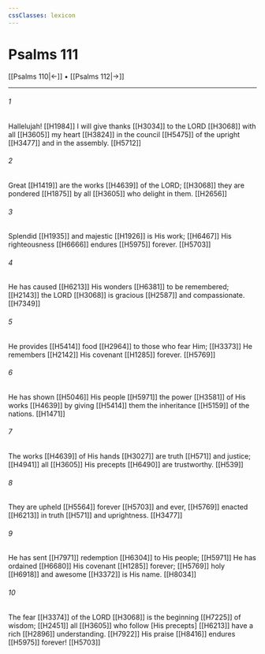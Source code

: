 ```yaml
---
cssClasses: lexicon
---
```


# Psalms 111

[[Psalms 110|←]] • [[Psalms 112|→]]

---

###### 1
Hallelujah! [[H1984]] I will give thanks [[H3034]] to the LORD [[H3068]] with all [[H3605]] my heart [[H3824]] in the council [[H5475]] of the upright [[H3477]] and in the assembly. [[H5712]]

###### 2
Great [[H1419]] are the works [[H4639]] of the LORD; [[H3068]] they are pondered [[H1875]] by all [[H3605]] who delight in them. [[H2656]]

###### 3
Splendid [[H1935]] and majestic [[H1926]] is His work; [[H6467]] His righteousness [[H6666]] endures [[H5975]] forever. [[H5703]]

###### 4
He has caused [[H6213]] His wonders [[H6381]] to be remembered; [[H2143]] the LORD [[H3068]] is gracious [[H2587]] and compassionate. [[H7349]]

###### 5
He provides [[H5414]] food [[H2964]] to those who fear Him; [[H3373]] He remembers [[H2142]] His covenant [[H1285]] forever. [[H5769]]

###### 6
He has shown [[H5046]] His people [[H5971]] the power [[H3581]] of His works [[H4639]] by giving [[H5414]] them  the inheritance [[H5159]] of the nations. [[H1471]]

###### 7
The works [[H4639]] of His hands [[H3027]] are truth [[H571]] and justice; [[H4941]] all [[H3605]] His precepts [[H6490]] are trustworthy. [[H539]]

###### 8
They are upheld [[H5564]] forever [[H5703]] and ever, [[H5769]] enacted [[H6213]] in truth [[H571]] and uprightness. [[H3477]]

###### 9
He has sent [[H7971]] redemption [[H6304]] to His people; [[H5971]] He has ordained [[H6680]] His covenant [[H1285]] forever; [[H5769]] holy [[H6918]] and awesome [[H3372]] is His name. [[H8034]]

###### 10
The fear [[H3374]] of the LORD [[H3068]] is the beginning [[H7225]] of wisdom; [[H2451]] all [[H3605]] who follow [His precepts] [[H6213]] have a rich [[H2896]] understanding. [[H7922]] His praise [[H8416]] endures [[H5975]] forever! [[H5703]]

